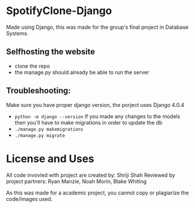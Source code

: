 # SpotifyClone-Django
Made using Django, this was made for the group's final project in Database Systems.

## Selfhosting the website
- clone the repo
- the manage.py should already be able to run the server

## Troubleshooting: 
Make sure you have proper django version, the porject uses Django 4.0.4
  - ```python -m django --version```
If you made any changes to the models then you'll have to make migrations in order to update the db
  - ```./manage.py makemigrations```
  - ```./manage.py migrate```


# License and Uses

All code invovled with project are created by: Shriji Shah
Reviewed by project partners: Ryan Manzie, Noah Morin, Blake Whiting

As this was made for a academic project, you cannot copy or plagiarize the code/images used.
